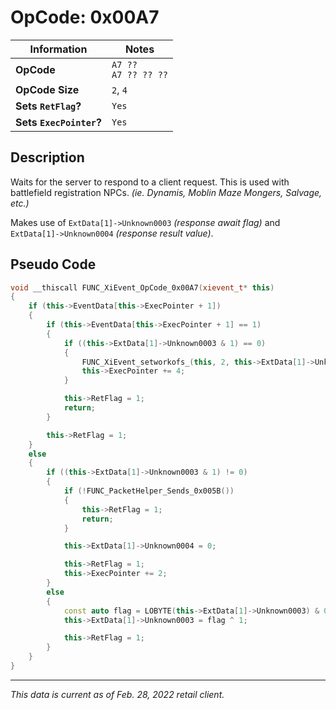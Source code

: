 # OpCode: 0x00A7

| Information               | Notes |
|---                        |---    |
| **OpCode**                | `A7 ??` <br> `A7 ?? ?? ??` |
| **OpCode Size**           | `2`, `4` |
| **Sets `RetFlag`?**       | `Yes` |
| **Sets `ExecPointer`?**   | `Yes` |

## Description

Waits for the server to respond to a client request. This is used with battlefield registration NPCs. _(ie. Dynamis, Moblin Maze Mongers, Salvage, etc.)_

Makes use of `ExtData[1]->Unknown0003` _(response await flag)_ and `ExtData[1]->Unknown0004` _(response result value)_.

## Pseudo Code

```cpp
void __thiscall FUNC_XiEvent_OpCode_0x00A7(xievent_t* this)
{
    if (this->EventData[this->ExecPointer + 1])
    {
        if (this->EventData[this->ExecPointer + 1] == 1)
        {
            if ((this->ExtData[1]->Unknown0003 & 1) == 0)
            {
                FUNC_XiEvent_setworkofs_(this, 2, this->ExtData[1]->Unknown0004);
                this->ExecPointer += 4;
            }

            this->RetFlag = 1;
            return;
        }

        this->RetFlag = 1;
    }
    else
    {
        if ((this->ExtData[1]->Unknown0003 & 1) != 0)
        {
            if (!FUNC_PacketHelper_Sends_0x005B())
            {
                this->RetFlag = 1;
                return;
            }

            this->ExtData[1]->Unknown0004 = 0;

            this->RetFlag = 1;
            this->ExecPointer += 2;
        }
        else
        {
            const auto flag = LOBYTE(this->ExtData[1]->Unknown0003) & 0xFE;
            this->ExtData[1]->Unknown0003 = flag ^ 1;

            this->RetFlag = 1;
        }
    }
}
```

---

_This data is current as of Feb. 28, 2022 retail client._